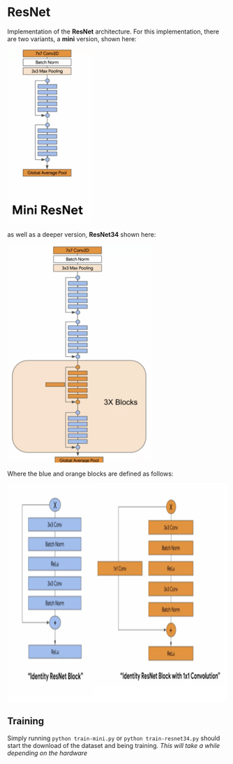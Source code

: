 # ResNet

Implementation of the **ResNet** architecture. For this implementation, there are two variants, a
__mini__ version, shown here:
<p>
    <img src="data/mini-resnet.png" height="400"/>
</p>

as well as a deeper version, __ResNet34__ shown here:

<p>
    <img src="data/resent-34-overview.png" height="500"/>
</p>

Where the blue and orange blocks are defined as follows:

<p>
    <img src="data/blocks-combined.png" height="500"/>
</p>

## Training

Simply running `python train-mini.py` or `python train-resnet34.py` should start the download of the
dataset and being training. _This will take a while depending on the hardware_
